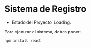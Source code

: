 <h1>Sistema de Registro</h1>

- Estado del Proyecto: Loading.

Para ejecutar el sistema, debes poner:

```npm install react```
